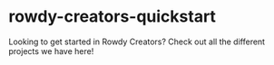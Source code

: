 # rowdy-creators-quickstart
Looking to get started in Rowdy Creators? Check out all the different projects we have here!
